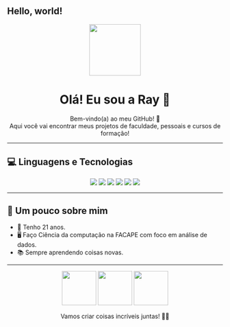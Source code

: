 ## Hello, world!

<p align="center">
  <img src= "https://media.giphy.com/media/3oEduQAsYq6Vq5z5lK/giphy.gif](https://tenor.com/pt-BR/view/hello-kiyty-cute-kawaii-pink-gif-6609393190580363166" width="120"/>
</p>

<h1 align="center">Olá! Eu sou a Ray 🌸</h1>

<p align="center">
  Bem-vindo(a) ao meu GitHub! 💖<br>
  Aqui você vai encontrar meus projetos de faculdade, pessoais e cursos de formação!
</p>

---

<h2>💻 Linguagens e Tecnologias</h2>

<p align="center">
  <img src="https://img.shields.io/badge/HTML-E34F26?style=for-the-badge&logo=html5&logoColor=white" />
  <img src="https://img.shields.io/badge/CSS-1572B6?style=for-the-badge&logo=css3&logoColor=white" />
  <img src="https://img.shields.io/badge/JavaScript-F7DF1E?style=for-the-badge&logo=javascript&logoColor=black" />
  <img src="https://img.shields.io/badge/Python-3776AB?style=for-the-badge&logo=python&logoColor=white" />
  <img src="https://img.shields.io/badge/React-61DAFB?style=for-the-badge&logo=react&logoColor=black" />
  <img src="https://img.shields.io/badge/GitHub-181717?style=for-the-badge&logo=github&logoColor=white" />
</p>

---

<h2>🎨 Um pouco sobre mim</h2>

- 🌸 Tenho 21 anos.
- 🖥️ Faço Ciência da computação na FACAPE com foco em análise de dados. 
- 📚 Sempre aprendendo coisas novas.   

---

<p align="center">
  <img src="https://upload.wikimedia.org/wikipedia/en/6/6b/Hello_Kitty_character.svg" width="80"/>
  <img src="https://upload.wikimedia.org/wikipedia/en/6/6b/Hello_Kitty_character.svg" width="80"/>
  <img src="https://upload.wikimedia.org/wikipedia/en/6/6b/Hello_Kitty_character.svg" width="80"/>
</p>

<p align="center">Vamos criar coisas incríveis juntas! 🌸✨</p>

